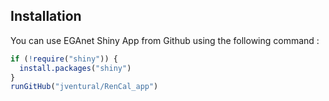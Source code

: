 ## Installation
You can use EGAnet Shiny App from Github using the following command :
```r
if (!require("shiny")) {
  install.packages("shiny")
}
runGitHub("jventural/RenCal_app")
```
